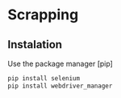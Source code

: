 # Scrapping

## Instalation

Use the package manager [pip]

```bash
pip install selenium
pip install webdriver_manager
```
